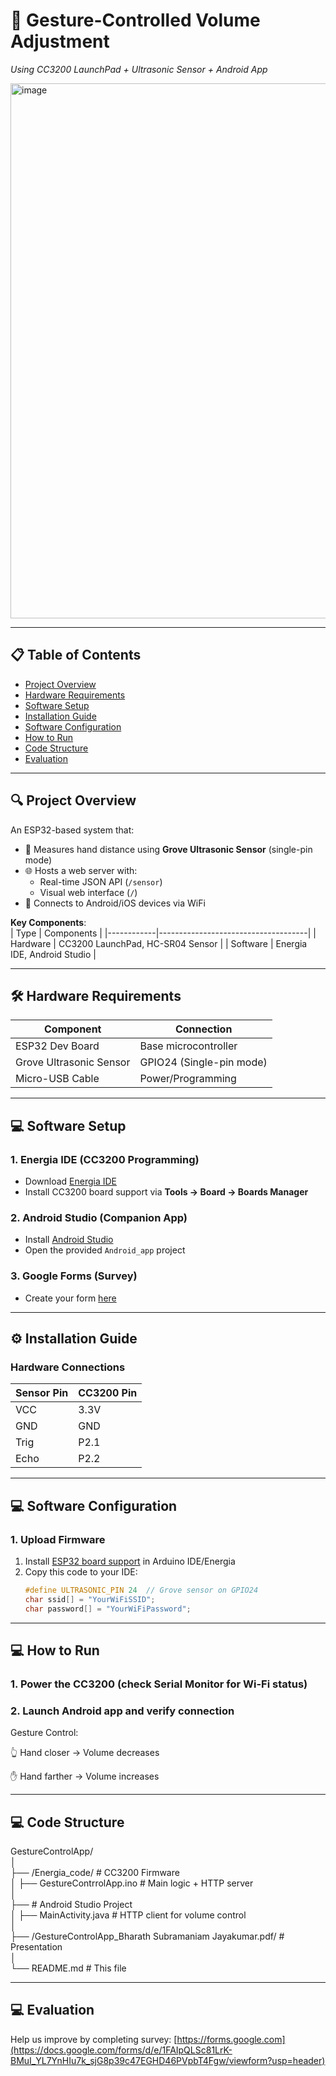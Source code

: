 # 🎯 Gesture-Controlled Volume Adjustment  
*Using CC3200 LaunchPad + Ultrasonic Sensor + Android App*  

<img width="1493" height="856" alt="image" src="https://github.com/user-attachments/assets/62d83be7-f0d1-43e6-af5f-dd29b7ee1e9c" />


---

## 📋 Table of Contents  
- [Project Overview](#-project-overview)  
- [Hardware Requirements](#-hardware-requirements)  
- [Software Setup](#-software-setup)  
- [Installation Guide](#-installation-guide)
- [Software Configuration](#-software-configuration)
- [How to Run](#-how-to-run)  
- [Code Structure](#-code-structure)
- [Evaluation](#-evaluation)

---

## 🔍 Project Overview  
An ESP32-based system that:  
- 📏 Measures hand distance using **Grove Ultrasonic Sensor** (single-pin mode)  
- 🌐 Hosts a web server with:  
  - Real-time JSON API (`/sensor`)  
  - Visual web interface (`/`)  
- 📱 Connects to Android/iOS devices via WiFi   

**Key Components**:  
| Type       | Components                          |
|------------|-------------------------------------|
| Hardware   | CC3200 LaunchPad, HC-SR04 Sensor    |
| Software   | Energia IDE, Android Studio         |

---

## 🛠️ Hardware Requirements  
| Component               | Connection        |  
|-------------------------|-------------------|  
| ESP32 Dev Board         | Base microcontroller |  
| Grove Ultrasonic Sensor | GPIO24 (Single-pin mode) |  
| Micro-USB Cable         | Power/Programming |  

---

## 💻 Software Setup  
### 1. Energia IDE (CC3200 Programming)  
- Download [Energia IDE]([http://energia.nu/download/](https://energia.nu/download/))  
- Install CC3200 board support via **Tools → Board → Boards Manager**  

### 2. Android Studio (Companion App)  
- Install [Android Studio](https://developer.android.com/studio)  
- Open the provided `Android_app` project  

### 3. Google Forms (Survey)  
- Create your form [here]([https://forms.google.com](https://docs.google.com/forms/d/e/1FAIpQLSc81LrK-BMuI_YL7YnHIu7k_sjG8p39c47EGHD46PVpbT4Fgw/viewform?usp=header))  

---

## ⚙️ Installation Guide  
### Hardware Connections  
| Sensor Pin | CC3200 Pin |  
|------------|------------|  
| VCC        | 3.3V       |  
| GND        | GND        |  
| Trig       | P2.1       |  
| Echo       | P2.2       |  



---

## 💻 Software Configuration  
### 1. Upload Firmware  
1. Install [ESP32 board support](https://docs.espressif.com/projects/arduino-esp32/en/latest/installing.html) in Arduino IDE/Energia  
2. Copy this code to your IDE:  
   ```cpp
   #define ULTRASONIC_PIN 24  // Grove sensor on GPIO24
   char ssid[] = "YourWiFiSSID";
   char password[] = "YourWiFiPassword";

---

## 💻 How to Run
### 1. Power the CC3200 (check Serial Monitor for Wi-Fi status)

### 2. Launch Android app and verify connection

Gesture Control:

👆 Hand closer → Volume decreases

✋ Hand farther → Volume increases

---

## 💻 Code Structure

GestureControlApp/  
│  
├── /Energia_code/                                           # CC3200 Firmware  
│   ├── GestureContrrolApp.ino                               # Main logic + HTTP server  
│  
├── # Android Studio Project  
│   ├── MainActivity.java                                    # HTTP client for volume control  
│  
├── /GestureControlApp_Bharath Subramaniam Jayakumar.pdf/    # Presentation  
│  
└── README.md                                                # This file  

---

## 💻 Evaluation
Help us improve by completing survey:
[https://forms.google.com](https://docs.google.com/forms/d/e/1FAIpQLSc81LrK-BMuI_YL7YnHIu7k_sjG8p39c47EGHD46PVpbT4Fgw/viewform?usp=header)
